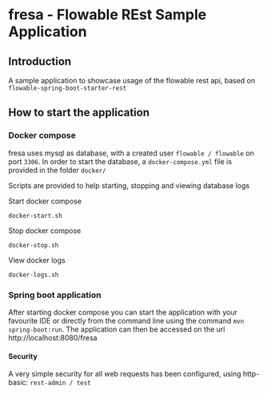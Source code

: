 # fresa - Flowable REst Sample Application

## Introduction

A sample application to showcase usage of the flowable rest api, based on `flowable-spring-boot-starter-rest`

## How to start the application

### Docker compose

fresa uses mysql as database, with a created user `flowable / flowable` on port `3306`. In order to start the database, a `docker-compose.yml` file is provided in the folder `docker/`

Scripts are provided to help starting, stopping and viewing database logs

Start docker compose

```docker-start.sh```

Stop docker compose

```docker-stop.sh```

View docker logs

```docker-logs.sh```

### Spring boot application

After starting docker compose you can start the application with your favourite IDE or directly from
the command line using the command `mvn spring-boot:run`. The application can then be accessed on 
the url http://localhost:8080/fresa


#### Security

A very simple security for all web requests has been configured, using http-basic: `rest-admin / test`

 